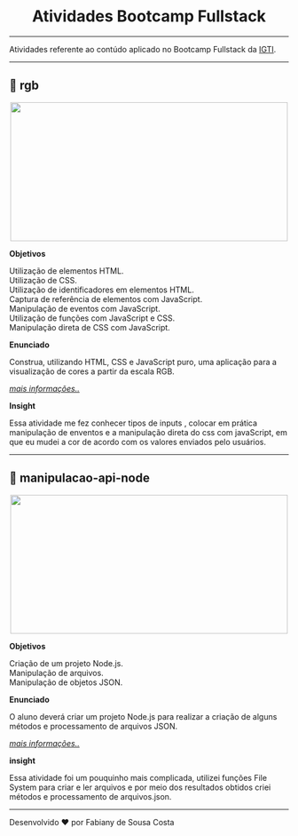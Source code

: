 <h1 text align='center'> Atividades Bootcamp Fullstack </h1>

---

Atividades referente ao contúdo aplicado no Bootcamp Fullstack da [IGTI](https://www.igti.com.br/).

---
## 📁 rgb

<div text align='center'>
    <img src="https://ik.imagekit.io/fabianysousa/Find_the_color_PZfRsd58M.gif" height="250" width="500">
</div>

**Objetivos**

Utilização de elementos HTML.<br>
Utilização de CSS.<br>
Utilização de identificadores em elementos HTML.<br>
Captura de referência de elementos com JavaScript.<br>
Manipulação de eventos com JavaScript.<br>
Utilização de funções com JavaScript e CSS.<br>
Manipulação direta de CSS com JavaScript.<br>
 

**Enunciado**

Construa, utilizando HTML, CSS e JavaScript puro, uma aplicação para a visualização de cores a partir da escala RGB.

[<em>mais informações..</em>](https://github.com/fabianysousa/fullstack-bootcamp-activities/blob/master/rgb/informacoes.text)

**Insight**

Essa atividade me fez conhecer tipos de inputs , colocar em prática manipulação de enventos e a manipulação direta do css com javaScript, em que eu mudei a cor de acordo com os valores enviados pelo usuários. 

---

## 📁 manipulacao-api-node

<div text align='center'>
    <img src="https://ik.imagekit.io/fabianysousa/manipulacao-api-node_Owx-WOvhj.gif" height="250" width="500">
</div>

**Objetivos**

Criação de um projeto Node.js.<br>
Manipulação de arquivos.<br>
Manipulação de objetos JSON.<br>

**Enunciado**

O aluno deverá criar um projeto Node.js para realizar a criação de alguns métodos e processamento de arquivos JSON.

[<em>mais informações..</em>](https://github.com/fabianysousa/fullstack-bootcamp-activities/blob/master/manipulacao-api-node/informa%C3%A7%C3%B5es.text)

**insight**

Essa atividade foi um pouquinho mais complicada, utilizei funções File System para criar e ler arquivos e por meio dos resultados obtidos criei métodos e processamento de arquivos.json.

---

Desenvolvido ❤️ por Fabiany de Sousa Costa

